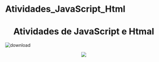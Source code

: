 # Atividades_JavaScript_Html


<h1 align="center"> Atividades de JavaScript e Htmal </h1>

![download](https://user-images.githubusercontent.com/90529641/228034545-25f5edb4-a294-4b22-af01-a06ff2dea873.png)


<p align="center">
<img src="http://img.shields.io/static/v1?label=STATUS&message=EM%20DESENVOLVIMENTO&color=GREEN&style=for-the-badge"/>
</p>
